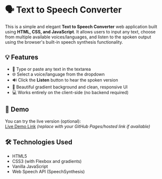 # 🗣️ Text to Speech Converter

This is a simple and elegant **Text to Speech Converter** web application built using **HTML, CSS, and JavaScript**. It allows users to input any text, choose from multiple available voices/languages, and listen to the spoken output using the browser's built-in speech synthesis functionality.

## 💡 Features

- 📝 Type or paste any text in the textarea
- 🌐 Select a voice/language from the dropdown
- 🔊 Click the **Listen** button to hear the spoken version
- 🎨 Beautiful gradient background and clean, responsive UI
- 💻 Works entirely on the client-side (no backend required)

## 🚀 Demo

You can try the live version (optional):  
[Live Demo Link](#) *(replace with your GitHub Pages/hosted link if available)*

## 🛠️ Technologies Used

- HTML5
- CSS3 (with Flexbox and gradients)
- Vanilla JavaScript
- Web Speech API (SpeechSynthesis)
